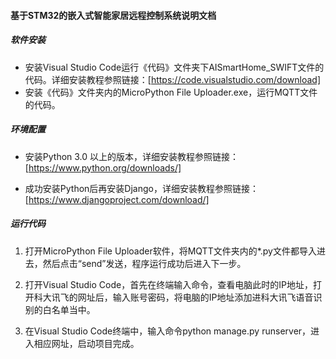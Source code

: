 #### 基于STM32的嵌入式智能家居远程控制系统说明文档

##### 软件安装

 - 安装Visual Studio Code运行《代码》文件夹下AISmartHome_SWIFT文件的代码。详细安装教程参照链接：[https://code.visualstudio.com/download]
 - 安装《代码》文件夹内的MicroPython File Uploader.exe，运行MQTT文件的代码。

##### 环境配置

- 安装Python 3.0 以上的版本，详细安装教程参照链接：[https://www.python.org/downloads/]

- 成功安装Python后再安装Django，详细安装教程参照链接：[https://www.djangoproject.com/download/]

##### 运行代码

1. 打开MicroPython File Uploader软件，将MQTT文件夹内的*.py文件都导入进去，然后点击“send”发送，程序运行成功后进入下一步。

2. 打开Visual Studio Code，首先在终端输入命令，查看电脑此时的IP地址，打开科大讯飞的网址后，输入账号密码，将电脑的IP地址添加进科大讯飞语音识别的白名单当中。

3. 在Visual Studio Code终端中，输入命令python manage.py runserver，进入相应网址，启动项目完成。


